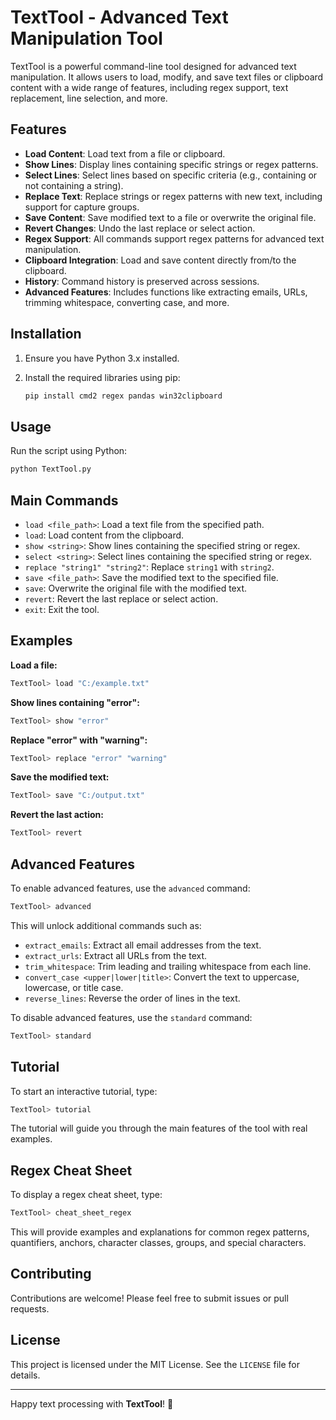 # TextTool - Advanced Text Manipulation Tool

TextTool is a powerful command-line tool designed for advanced text manipulation. It allows users to load, modify, and save text files or clipboard content with a wide range of features, including regex support, text replacement, line selection, and more.

## Features

- **Load Content**: Load text from a file or clipboard.
- **Show Lines**: Display lines containing specific strings or regex patterns.
- **Select Lines**: Select lines based on specific criteria (e.g., containing or not containing a string).
- **Replace Text**: Replace strings or regex patterns with new text, including support for capture groups.
- **Save Content**: Save modified text to a file or overwrite the original file.
- **Revert Changes**: Undo the last replace or select action.
- **Regex Support**: All commands support regex patterns for advanced text manipulation.
- **Clipboard Integration**: Load and save content directly from/to the clipboard.
- **History**: Command history is preserved across sessions.
- **Advanced Features**: Includes functions like extracting emails, URLs, trimming whitespace, converting case, and more.

## Installation

1. Ensure you have Python 3.x installed.
2. Install the required libraries using pip:

   ```bash
   pip install cmd2 regex pandas win32clipboard
   ```

## Usage

Run the script using Python:

```bash
python TextTool.py
```

## Main Commands

- `load <file_path>`: Load a text file from the specified path.
- `load`: Load content from the clipboard.
- `show <string>`: Show lines containing the specified string or regex.
- `select <string>`: Select lines containing the specified string or regex.
- `replace "string1" "string2"`: Replace `string1` with `string2`.
- `save <file_path>`: Save the modified text to the specified file.
- `save`: Overwrite the original file with the modified text.
- `revert`: Revert the last replace or select action.
- `exit`: Exit the tool.

## Examples

**Load a file:**
```bash
TextTool> load "C:/example.txt"
```

**Show lines containing "error":**
```bash
TextTool> show "error"
```

**Replace "error" with "warning":**
```bash
TextTool> replace "error" "warning"
```

**Save the modified text:**
```bash
TextTool> save "C:/output.txt"
```

**Revert the last action:**
```bash
TextTool> revert
```

## Advanced Features

To enable advanced features, use the `advanced` command:
```bash
TextTool> advanced
```
This will unlock additional commands such as:

- `extract_emails`: Extract all email addresses from the text.
- `extract_urls`: Extract all URLs from the text.
- `trim_whitespace`: Trim leading and trailing whitespace from each line.
- `convert_case <upper|lower|title>`: Convert the text to uppercase, lowercase, or title case.
- `reverse_lines`: Reverse the order of lines in the text.

To disable advanced features, use the `standard` command:
```bash
TextTool> standard
```

## Tutorial
To start an interactive tutorial, type:
```bash
TextTool> tutorial
```
The tutorial will guide you through the main features of the tool with real examples.

## Regex Cheat Sheet
To display a regex cheat sheet, type:
```bash
TextTool> cheat_sheet_regex
```
This will provide examples and explanations for common regex patterns, quantifiers, anchors, character classes, groups, and special characters.

## Contributing
Contributions are welcome! Please feel free to submit issues or pull requests.

## License
This project is licensed under the MIT License. See the `LICENSE` file for details.

---
Happy text processing with **TextTool**! 🚀
